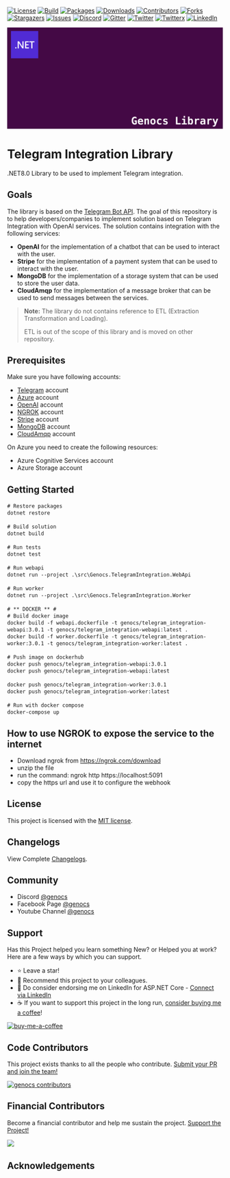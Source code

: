 <!-- PROJECT SHIELDS -->
[![License][license-shield]][license-url]
[![Build][build-shield]][build-url]
[![Packages][package-shield]][package-url]
[![Downloads][downloads-shield]][downloads-url]
[![Contributors][contributors-shield]][contributors-url]
[![Forks][forks-shield]][forks-url]
[![Stargazers][stars-shield]][stars-url]
[![Issues][issues-shield]][issues-url]
[![Discord][discord-shield]][discord-url]
[![Gitter][gitter-shield]][gitter-url]
[![Twitter][twitter-shield]][twitter-url]
[![Twitterx][twitterx-shield]][twitterx-url]
[![LinkedIn][linkedin-shield]][linkedin-url]

[license-shield]: https://img.shields.io/github/license/Genocs/telegram-integration?color=2da44e&style=flat-square
[license-url]: https://github.com/Genocs/telegram-integration/blob/main/LICENSE
[build-shield]: https://github.com/Genocs/telegram-integration/actions/workflows/build_and_test.yml/badge.svg?branch=main
[build-url]: https://github.com/Genocs/telegram-integration/actions/workflows/build_and_test.yml
[package-shield]: https://img.shields.io/badge/nuget-v.1.0.0-blue?&label=latests&logo=nuget
[package-url]: https://github.com/Genocs/telegram-integration/actions/workflows/build_and_test.yml
[downloads-shield]: https://img.shields.io/nuget/dt/Genocs.Telegram.Integration.svg?color=2da44e&label=downloads&logo=nuget
[downloads-url]: https://www.nuget.org/packages/Genocs.Telegram.Integration
[contributors-shield]: https://img.shields.io/github/contributors/Genocs/telegram-integration.svg?style=flat-square
[contributors-url]: https://github.com/Genocs/telegram-integration/graphs/contributors
[forks-shield]: https://img.shields.io/github/forks/Genocs/telegram-integration?style=flat-square
[forks-url]: https://github.com/Genocs/telegram-integration/network/members
[stars-shield]: https://img.shields.io/github/stars/Genocs/telegram-integration.svg?style=flat-square
[stars-url]: https://img.shields.io/github/stars/Genocs/telegram-integration?style=flat-square
[issues-shield]: https://img.shields.io/github/issues/Genocs/telegram-integration?style=flat-square
[issues-url]: https://github.com/Genocs/telegram-integration/issues
[discord-shield]: https://img.shields.io/discord/1106846706512953385?color=%237289da&label=Discord&logo=discord&logoColor=%237289da&style=flat-square
[discord-url]: https://discord.com/invite/fWwArnkV
[gitter-shield]: https://img.shields.io/badge/chat-on%20gitter-blue.svg
[gitter-url]: https://gitter.im/genocs/
[twitter-shield]: https://img.shields.io/twitter/follow/genocs?color=1DA1F2&label=Twitter&logo=Twitter&style=flat-square
[twitter-url]: https://twitter.com/genocs
[linkedin-shield]: https://img.shields.io/badge/-LinkedIn-black.svg?style=flat-square&logo=linkedin&colorB=555
[linkedin-url]: https://www.linkedin.com/in/giovanni-emanuele-nocco-b31a5169/
[twitterx-shield]: https://img.shields.io/twitter/url/https/twitter.com/genocs.svg?style=social
[twitterx-url]: https://twitter.com/genocs

<p align="center">
    <img src="./assets/genocs-library-logo.png" alt="icon">
</p>

# Telegram Integration Library 
.NET8.0 Library to be used to implement Telegram integration.

## Goals

The library is based on the [Telegram Bot API](https://core.telegram.org/bots/api).
The goal of this repository is to help developers/companies to implement solution based on Telegram Integration with OpenAI services.
The solution contains integration with the following services:
 - **OpenAI** for the implementation of a chatbot that can be used to interact with the user.
 - **Stripe** for the implementation of a payment system that can be used to interact with the user.
 - **MongoDB** for the implementation of a storage system that can be used to store the user data.
 - **CloudAmqp** for the implementation of a message broker that can be used to send messages between the services.

 > **Note:**
 > The library do not contains reference to ETL (Extraction Transformation and Loading).
 >
 > ETL is out of the scope of this library and is moved on other repository.


## Prerequisites
Make sure you have following accounts:
- [Telegram](https://telegram.org/) account
- [Azure](https://azure.microsoft.com/) account
- [OpenAI](https://openai.com/) account
- [NGROK](https://ngrok.com/) account
- [Stripe](https://stripe.com/) account
- [MongoDB](https://www.mongodb.com/) account
- [CloudAmqp](https://www.cloudamqp.com/) account

On Azure you need to create the following resources:
- Azure Cognitive Services account
- Azure Storage account

## Getting Started

``` PS
# Restore packages
dotnet restore

# Build solution
dotnet build

# Run tests
dotnet test

# Run webapi
dotnet run --project .\src\Genocs.TelegramIntegration.WebApi

# Run worker
dotnet run --project .\src\Genocs.TelegramIntegration.Worker

# ** DOCKER ** #
# Build docker image
docker build -f webapi.dockerfile -t genocs/telegram_integration-webapi:3.0.1 -t genocs/telegram_integration-webapi:latest .
docker build -f worker.dockerfile -t genocs/telegram_integration-worker:3.0.1 -t genocs/telegram_integration-worker:latest .

# Push image on dockerhub
docker push genocs/telegram_integration-webapi:3.0.1
docker push genocs/telegram_integration-webapi:latest

docker push genocs/telegram_integration-worker:3.0.1
docker push genocs/telegram_integration-worker:latest

# Run with docker compose
docker-compose up
```


## How to use NGROK to expose the service to the internet

- Download ngrok from https://ngrok.com/download
- unzip the file
- run the command: ngrok http https://localhost:5091
- copy the https url and use it to configure the webhook

## License

This project is licensed with the [MIT license](LICENSE).

## Changelogs

View Complete [Changelogs](https://github.com/Genocs/microservice-template/blob/main/CHANGELOG.md).

## Community

- Discord [@genocs](https://discord.com/invite/fWwArnkV)
- Facebook Page [@genocs](https://facebook.com/Genocs)
- Youtube Channel [@genocs](https://youtube.com/c/genocs)


## Support

Has this Project helped you learn something New? or Helped you at work?
Here are a few ways by which you can support.

- ⭐ Leave a star!
- 🥇 Recommend this project to your colleagues.
- 🦸 Do consider endorsing me on LinkedIn for ASP.NET Core - [Connect via LinkedIn](https://www.linkedin.com/in/giovanni-emanuele-nocco-b31a5169/) 
- ☕ If you want to support this project in the long run, [consider buying me a coffee](https://www.buymeacoffee.com/genocs)!
  

[![buy-me-a-coffee](https://raw.githubusercontent.com/Genocs/blazor-template/main/assets/buy-me-a-coffee.png "buy-me-a-coffee")](https://www.buymeacoffee.com/genocs)

## Code Contributors

This project exists thanks to all the people who contribute. [Submit your PR and join the team!](CONTRIBUTING.md)

[![genocs contributors](https://contrib.rocks/image?repo=Genocs/blazor-template "genocs contributors")](https://github.com/genocs/blazor-template/graphs/contributors)

## Financial Contributors

Become a financial contributor and help me sustain the project. [Support the Project!](https://opencollective.com/genocs/contribute)

<a href="https://opencollective.com/genocs"><img src="https://opencollective.com/genocs/individuals.svg?width=890"></a>


## Acknowledgements
